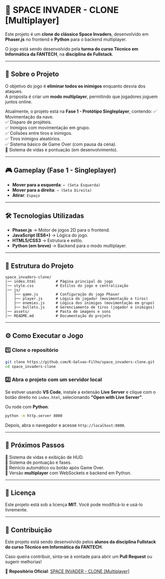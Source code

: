 # 🚀 SPACE INVADER - CLONE [Multiplayer]

Este projeto é um **clone do clássico Space Invaders**, desenvolvido em **Phaser.js** no frontend e **Python** para o backend multiplayer.  

O jogo está sendo desenvolvido pela **turma do curso Técnico em Informática da FANTECH**, na **disciplina de Fullstack**.

---

## 📌 Sobre o Projeto
O objetivo do jogo é **eliminar todos os inimigos** enquanto desvia dos ataques.  
A proposta é criar um **modo multiplayer**, permitindo que jogadores joguem juntos online.  

Atualmente, o projeto está na **Fase 1 - Protótipo Singleplayer**, contendo:
✅ Movimentação da nave.  
✅ Disparo de projéteis.  
✅ Inimigos com movimentação em grupo.  
✅ Colisões entre tiros e inimigos.  
✅ Tiros inimigos aleatórios.  
✅ Sistema básico de Game Over (com pausa da cena).  
🔲 Sistema de vidas e pontuação (em desenvolvimento).  

---

## 🎮 Gameplay (Fase 1 - Singleplayer)
- **Mover para a esquerda**: `← (Seta Esquerda)`
- **Mover para a direita**: `→ (Seta Direita)`
- **Atirar**: `Espaço`

---

## 🛠 Tecnologias Utilizadas
- **Phaser.js** → Motor de jogos 2D para o frontend.
- **JavaScript (ES6+)** → Lógica do jogo.
- **HTML5/CSS3** → Estrutura e estilo.
- **Python (em breve)** → Backend para o modo multiplayer.

---

## 📂 Estrutura do Projeto
```
space_invaders-clone/
│── index.html         # Página principal do jogo
│── style.css          # Estilos do jogo e centralização
│── js/
│   ├── game.js        # Configuração do jogo Phaser
│   ├── player.js      # Lógica do jogador (movimentação e tiros)
│   ├── enemies.js     # Lógica dos inimigos (movimentação em grupo)
│   ├── bullets.js     # Gerenciamento de tiros (jogador e inimigos)
│── assets/            # Pasta de imagens e sons
│── README.md          # Documentação do projeto
```

---

## ⚙️ Como Executar o Jogo
### 1️⃣ Clone o repositório  
```sh
git clone https://github.com/K-Galvao-Filho/space_invaders-clone.git
cd space_invaders-clone
```

### 2️⃣ Abra o projeto com um servidor local  
Se estiver usando **VS Code**, instale a extensão **Live Server** e clique com o botão direito no `index.html`, selecionando **"Open with Live Server"**.

Ou rode com **Python**:  
```sh
python -m http.server 8000
```
Depois, abra o navegador e acesse `http://localhost:8000`.

---

## 🚀 Próximos Passos
🔲 Sistema de vidas e exibição de HUD.  
🔲 Sistema de pontuação e fases.  
🔲 Reinício automático ou botão após Game Over.  
🔲 Versão **multiplayer** com WebSockets e backend em Python.  

---

## 📜 Licença
Este projeto está sob a licença **MIT**. Você pode modificá-lo e usá-lo livremente.

---

## 🤝 Contribuição
Este projeto está sendo desenvolvido pelos **alunos da disciplina Fullstack do curso Técnico em Informática da FANTECH**.  

Caso queira contribuir, sinta-se à vontade para abrir um **Pull Request** ou sugerir melhorias!  

🔗 **Repositório Oficial**: [SPACE INVADER - CLONE [Multiplayer]](https://github.com/K-Galvao-Filho/space_invaders-clone)
